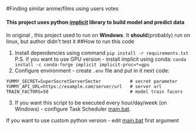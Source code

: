 #Finding similar anime/films using users votes
#### This project uses python <a href="https://github.com/benfred/implicit">implicit</a> library to build model and predict data
In original , this project used to run on **Windows**. It **should**(probably) run on linux, but author didn't test it
##How to run this code
1) Install dependencies using command `pip install -r requirements.txt`
<br>P.S. if you want to use GPU version - install implicit using conda: `conda install -c conda-forge implicit implicit-proc=*=gpu`
2) Configure environment - create `.env` file and put in it next code:
```commandline
YUMMY_SECRET=SuperSecretServerSecter           # secret parameter
YUMMY_API_URL=https://example.com/server/url   # server url
TRAIN_FACTORS=50                               # model train facors
```
3) If you want this script to be executed every hour/day/week (on Windows) - configure Task Scheduler [main.bat](main.bat).

If you want to use custom python version - edit [main.bat](main.bat) first argument
